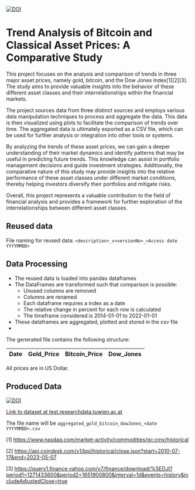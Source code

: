 [![DOI](https://zenodo.org/badge/637382943.svg)](https://zenodo.org/badge/latestdoi/637382943)

# Trend Analysis of Bitcoin and Classical Asset Prices: A Comparative Study

This project focuses on the analysis and comparison of trends in three major asset prices, namely gold, bitcoin, and the Dow Jones Index[1][2][3]. The study aims to provide valuable insights into the behavior of these different asset classes and their interrelationships within the financial markets.

The project sources data from three distinct sources and employs various data manipulation techniques to process and aggregate the data. This data is then visualized using plots to facilitate the comparison of trends over time. The aggregated data is ultimately exported as a CSV file, which can be used for further analysis or integration into other tools or systems.

By analyzing the trends of these asset prices, we can gain a deeper understanding of their market dynamics and identify patterns that may be useful in predicting future trends. This knowledge can assist in portfolio management decisions and guide investment strategies. Additionally, the comparative nature of this study may provide insights into the relative performance of these asset classes under different market conditions, thereby helping investors diversify their portfolios and mitigate risks.

Overall, this project represents a valuable contribution to the field of financial analysis and provides a framework for further exploration of the interrelationships between different asset classes.


## Reused data
File naming for reused data:
`<description>_v<versionNo>_<Access date YYYYMMDD>`


## Data Processing
* The reused data is loaded into pandas dataframes
* The DataFrames are transformed such that comparison is possible:
  * Unused columns are removed
  * Columns are renamed
  * Each dataframe requires a index as a date
  * The relative change in percent for each row is calculated
  * The timeframe considered is 2014-01-01 to 2022-01-01
* These dataframes are aggregated, plotted and stored in the csv file
* 
The generated file contains the following structure:

| Date | Gold_Price | Bitcoin_Price | Dow_Jones |
|------|------------|---------------|-----------|

All prices are in US Dollar.

## Produced Data

[![DOI](https://test.researchdata.tuwien.ac.at/badge/DOI/10.70124/c70yb-q6d73.svg)](https://doi.org/10.70124/c70yb-q6d73)

[Link to dataset at test.researchdata.tuwien.ac.at](https://test.researchdata.tuwien.ac.at/records/c70yb-q6d73?token=eyJhbGciOiJIUzUxMiJ9.eyJpZCI6ImFmNzY5NGVmLTU0MWItNDE0Zi04ODAwLTFjNjFlNGQzNWY3OSIsImRhdGEiOnt9LCJyYW5kb20iOiIyYTM0MDE0ZmJjNTQyODVhZGY5YmY2OTk2NTA2NDk4YyJ9.j-bWYFdELo2y3RrC0R9e1_jnlbSryIeHValmldXz9pEDm9VzwSFqP47DjTcKNa4dfZQku6pyQ1mZQV-8iGV2Ow)

The file name will be `aggregated_gold_bitcoin_dowJones_<date YYYYMMDD>.csv`


[1] https://www.nasdaq.com/market-activity/commodities/gc:cmx/historical

[2] https://api.coindesk.com/v1/bpi/historical/close.json?start=2010-07-17&end=2023-05-07

[3] https://query1.finance.yahoo.com/v7/finance/download/%5EDJI?period1=1271433600&period2=1651900800&interval=1d&events=history&includeAdjustedClose=true

